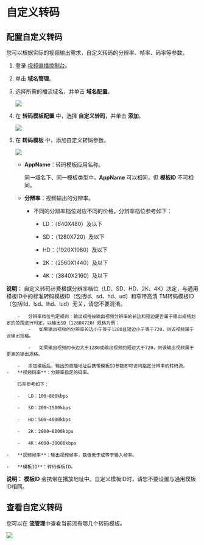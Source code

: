 # 自定义转码

## 配置自定义转码

您可以根据实际的视频输出需求，自定义转码的分辨率、帧率、码率等参数。

1.  登录 [视频直播控制台](https://live.console.aliyun.com/)。
2.  单击 **域名管理**。
3.  选择所需的播流域名，并单击 **域名配置**。

    ![](https://static-aliyun-doc.oss-cn-hangzhou.aliyuncs.com/assets/img/zh-CN/2493600061/p68665.png)

4.  在 **转码模板配置** 中，选择 **自定义转码**，并单击 **添加**。

    ![](https://static-aliyun-doc.oss-cn-hangzhou.aliyuncs.com/assets/img/zh-CN/2493600061/p68666.png)

5.  在 **转码模板** 中，添加自定义转码参数。

    ![](https://static-aliyun-doc.oss-cn-hangzhou.aliyuncs.com/assets/img/zh-CN/2493600061/p68621.png)

    -   **AppName**：转码模板应用名称。

        同一域名下、同一模板类型中，**AppName** 可以相同，但 **模板ID** 不可相同。

    -   **分辨率**：视频输出的分辨率。
        -   不同的分辨率档位对应不同的价格。分辨率档位参考如下：
            -   LD：（640X480）及以下

            -   SD：（1280X720）及以下

            -   HD：（1920X1080）及以下

            -   2K：（2560X1440）及以下

            -   4K：（3840X2160）及以下

**说明：** 自定义转码计费根据分辨率档位（LD、SD、HD、2K、4K）决定，与通用模板ID中的标准转码模板ID（包括ld、sd、hd、ud）和窄带高清 TM转码模板ID（包括lld、lsd、lhd、lud）无关，请您不要混淆。

        -   分辨率档位判定规则：输出规格按输出视频分辨率的长边和短边是否属于输出规格划定的范围进行判定。以输出SD（1280X720）规格为例：
            -   如果输出视频的分辨率长边小于等于1280且短边小于等于720，则该视频属于该输出规格。

            -   如果输出视频的长边大于1280或输出视频的短边大于720，则该输出视频属于更高的输出规格。

        -   添加模板后，输出的直播地址后携带模板ID参数即可访问指定分辨率的转码流。
    -   **视频码率**：分辨率指定的码率。

        码率参考如下：

        -   LD：100~800kbps

        -   SD：200~1500kbps

        -   HD：500~4000kbps

        -   2K：2000~8000kbps

        -   4K：4000~30000kbps

    -   **视频帧率**：输出视频帧率，数值低于或等于输入帧率。

    -   **模板ID**：转码模板ID。

**说明：** **模板ID** 会携带在播放地址中。自定义模板ID时，请您不要设置与通用模板ID相同。


## 查看自定义转码

您可以在 **流管理**中查看当前流有哪几个转码模板。

![](https://static-aliyun-doc.oss-cn-hangzhou.aliyuncs.com/assets/img/zh-CN/0154600061/p11727.png)

